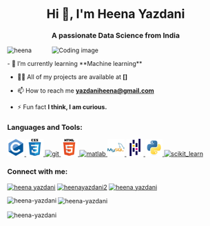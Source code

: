 
<h1 align="center">Hi 👋, I'm Heena Yazdani</h1>
<h3 align="center">A passionate Data Science from India</h3>
<img align="right" alt="Coding image" width="400" src="https://user-images.githubusercontent.com/55389276/140866485-8fb1c876-9a8f-4d6a-98dc-08c4981eaf70.gif">
<p align="left"> <img src="https://komarev.com/ghpvc/?username=siya&label=Profile%20views&color=0e75b6&style=flat" alt="heena" /> </p>
-  🌱 I’m currently learning **Machine learning**

- 👨‍💻 All of my projects are available at **[]**

- 📫 How to reach me **yazdaniheena@gmail.com**
  
- ⚡ Fun fact **I think, I am curious.**

<h3 align="left">Languages and Tools:</h3>
<p align="left"> <a href="https://www.cprogramming.com/" target="_blank" rel="noreferrer">
<img src="https://raw.githubusercontent.com/devicons/devicon/master/icons/c/c-original.svg" alt="c" width="40" height="40"/> </a> 
<a href="https://www.w3schools.com/css/" target="_blank" rel="noreferrer"> 
<img src="https://raw.githubusercontent.com/devicons/devicon/master/icons/css3/css3-original-wordmark.svg" alt="css3" width="40" height="40"/> </a> 
<a href="https://git-scm.com/" target="_blank" rel="noreferrer"> <img src="https://www.vectorlogo.zone/logos/git-scm/git-scm-icon.svg" alt="git" width="40" height="40"/> </a> <a href="https://www.w3.org/html/" target="_blank" rel="noreferrer"> <img src="https://raw.githubusercontent.com/devicons/devicon/master/icons/html5/html5-original-wordmark.svg" alt="html5" width="40" height="40"/> </a> <a href="https://www.mathworks.com/" target="_blank" rel="noreferrer"> <img src="https://upload.wikimedia.org/wikipedia/commons/2/21/Matlab_Logo.png" alt="matlab" width="40" height="40"/> </a> <a href="https://www.mysql.com/" target="_blank" rel="noreferrer"> <img src="https://raw.githubusercontent.com/devicons/devicon/master/icons/mysql/mysql-original-wordmark.svg" alt="mysql" width="40" height="40"/> </a> <a href="https://pandas.pydata.org/" target="_blank" rel="noreferrer"> <img src="https://raw.githubusercontent.com/devicons/devicon/2ae2a900d2f041da66e950e4d48052658d850630/icons/pandas/pandas-original.svg" alt="pandas" width="40" height="40"/> </a> <a href="https://www.python.org" target="_blank" rel="noreferrer"> <img src="https://raw.githubusercontent.com/devicons/devicon/master/icons/python/python-original.svg" alt="python" width="40" height="40"/> </a> <a href="https://scikit-learn.org/" target="_blank" rel="noreferrer"> <img src="https://upload.wikimedia.org/wikipedia/commons/0/05/Scikit_learn_logo_small.svg" alt="scikit_learn" width="40" height="40"/> </a> </p>




<h3 align="left">Connect with me:</h3>
<p align="left">
<a href="https://www.linkedin.com/in/heena-yazdani-4027a927a/" target="blank"><img align="center" src="https://raw.githubusercontent.com/rahuldkjain/github-profile-readme-generator/master/src/images/icons/Social/linked-in-alt.svg" alt="heena yazdani" height="30" width="40" /></a>
<a href="https://www.hackerrank.com/heenayazdani2" target="blank"><img align="center" src="https://raw.githubusercontent.com/rahuldkjain/github-profile-readme-generator/master/src/images/icons/Social/hackerrank.svg" alt="heenayazdani2" height="30" width="40" /></a>
<a href="https://auth.geeksforgeeks.org/user/heena yazdani" target="blank"><img align="center" src="https://raw.githubusercontent.com/rahuldkjain/github-profile-readme-generator/master/src/images/icons/Social/geeks-for-geeks.svg" alt="heena yazdani" height="30" width="40" /></a>
</p>



<p><img align="left" src="https://github-readme-stats.vercel.app/api/top-langs?username=heena-yazdani&show_icons=true&locale=en&layout=compact" alt="heena-yazdani" /></p>

<p>&nbsp;<img align="center" src="https://github-readme-stats.vercel.app/api?username=heena-yazdani&show_icons=true&locale=en" alt="heena-yazdani" /></p>

<p><img align="center" src="https://github-readme-streak-stats.herokuapp.com/?user=heena-yazdani&" alt="heena-yazdani" /></p>
